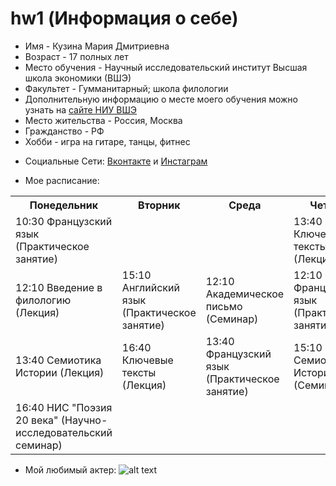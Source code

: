 # hw1 (Информация о себе)
* Имя - Кузина Мария Дмитриевна 
* Возраст - 17 полных лет
* Место обучения - Научный исследовательский институт Высшая школа экономики (ВШЭ)
* Факультет - Гумманитарный; школа филологии
* Дополнительную информацию о месте моего обучения можно узнать на [сайте НИУ ВШЭ](https://www.hse.ru/ba/philology/)
* Место жительства - Россия, Москва
* Гражданство - РФ
* Хобби - игра на гитаре, танцы, фитнес
+ Социальные Сети: [Вконтакте](https://vk.com/mkd1598) и [Инстаграм](https://www.instagram.com/marie_kkkkkk/)
- Мое расписание:
<table>
    <tr>
       <tr>
       <th>Понедельник</th>
        <th>Вторник</th>
     <th>Среда</th>
     <th>Четверг</th>
     <th>Пятница</th>
    </tr>
    <tr>
     </td>      
 <td>10:30 Французский язык (Практическое занятие)</td>
  <td> <td/>
  <td>13:40 Ключевые тексты (Лекция)</td>
        <td>10:30 Ключевые тексты (Семинар)</tr>
         <td>12:10 Введение в филологию (Лекция)</td>
         <td>15:10 Английский язык (Практическое занятие)</td>
         <td>12:10 Академическое письмо (Семинар)</td>
           <td>12:10 Французский язык (Практическое занятие)</td>
         <td>12:10 Цифровая грамотность (Семинар)</tr>
        <td>13:40 Семиотика Истории (Лекция)</td>
         <td>16:40 Ключевые тексты (Лекция)</td>
          <td>13:40 Французский язык (Практическое занятие)</td>
         <td>15:10 Семиотика Истории (Семинар)</td>
        <td>13:40 Ключевые тексты (Семинар)</td>
        </tr>
        </tr>
        <td>16:40 НИС "Поэзия 20 века" (Научно-исследовательский семинар)</td>
    </tr>
</table>
 
 * Мой любимый актер:
![alt text]( http://7wallpapers.net/wp-content/uploads/7_Marlon-Brando.jpg "Комм"  )
